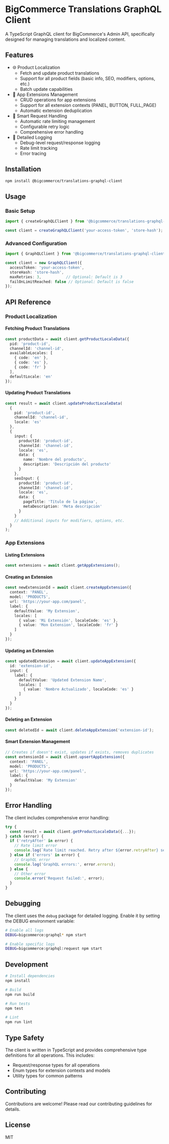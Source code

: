 # BigCommerce Translations GraphQL Client

A TypeScript GraphQL client for BigCommerce's Admin API, specifically designed for managing translations and localized content.

## Features

- 🌐 Product Localization
  - Fetch and update product translations
  - Support for all product fields (basic info, SEO, modifiers, options, etc.)
  - Batch update capabilities
- 🧩 App Extensions Management
  - CRUD operations for app extensions
  - Support for all extension contexts (PANEL, BUTTON, FULL_PAGE)
  - Automatic extension deduplication
- 🔄 Smart Request Handling
  - Automatic rate limiting management
  - Configurable retry logic
  - Comprehensive error handling
- 📝 Detailed Logging
  - Debug-level request/response logging
  - Rate limit tracking
  - Error tracing

## Installation

```bash
npm install @bigcommerce/translations-graphql-client
```

## Usage

### Basic Setup

```typescript
import { createGraphQLClient } from '@bigcommerce/translations-graphql-client';

const client = createGraphQLClient('your-access-token', 'store-hash');
```

### Advanced Configuration

```typescript
import { GraphQLClient } from '@bigcommerce/translations-graphql-client';

const client = new GraphQLClient({
  accessToken: 'your-access-token',
  storeHash: 'store-hash',
  maxRetries: 3,           // Optional: Default is 3
  failOnLimitReached: false // Optional: Default is false
});
```

## API Reference

### Product Localization

#### Fetching Product Translations

```typescript
const productData = await client.getProductLocaleData({
  pid: 'product-id',
  channelId: 'channel-id',
  availableLocales: [
    { code: 'en' },
    { code: 'es' },
    { code: 'fr' }
  ],
  defaultLocale: 'en'
});
```

#### Updating Product Translations

```typescript
const result = await client.updateProductLocaleData(
  {
    pid: 'product-id',
    channelId: 'channel-id',
    locale: 'es'
  },
  {
    input: {
      productId: 'product-id',
      channelId: 'channel-id',
      locale: 'es',
      data: {
        name: 'Nombre del producto',
        description: 'Descripción del producto'
      }
    },
    seoInput: {
      productId: 'product-id',
      channelId: 'channel-id',
      locale: 'es',
      data: {
        pageTitle: 'Título de la página',
        metaDescription: 'Meta descripción'
      }
    }
    // Additional inputs for modifiers, options, etc.
  }
);
```

### App Extensions

#### Listing Extensions

```typescript
const extensions = await client.getAppExtensions();
```

#### Creating an Extension

```typescript
const newExtensionId = await client.createAppExtension({
  context: 'PANEL',
  model: 'PRODUCTS',
  url: 'https://your-app.com/panel',
  label: {
    defaultValue: 'My Extension',
    locales: [
      { value: 'Mi Extensión', localeCode: 'es' },
      { value: 'Mon Extension', localeCode: 'fr' }
    ]
  }
});
```

#### Updating an Extension

```typescript
const updatedExtension = await client.updateAppExtension({
  id: 'extension-id',
  input: {
    label: {
      defaultValue: 'Updated Extension Name',
      locales: [
        { value: 'Nombre Actualizado', localeCode: 'es' }
      ]
    }
  }
});
```

#### Deleting an Extension

```typescript
const deletedId = await client.deleteAppExtension('extension-id');
```

#### Smart Extension Management

```typescript
// Creates if doesn't exist, updates if exists, removes duplicates
const extensionId = await client.upsertAppExtension({
  context: 'PANEL',
  model: 'PRODUCTS',
  url: 'https://your-app.com/panel',
  label: {
    defaultValue: 'My Extension'
  }
});
```

## Error Handling

The client includes comprehensive error handling:

```typescript
try {
  const result = await client.getProductLocaleData({...});
} catch (error) {
  if ('retryAfter' in error) {
    // Rate limit error
    console.log(`Rate limit reached. Retry after ${error.retryAfter} seconds`);
  } else if ('errors' in error) {
    // GraphQL error
    console.log('GraphQL errors:', error.errors);
  } else {
    // Other error
    console.error('Request failed:', error);
  }
}
```

## Debugging

The client uses the `debug` package for detailed logging. Enable it by setting the DEBUG environment variable:

```bash
# Enable all logs
DEBUG=bigcommerce:graphql* npm start

# Enable specific logs
DEBUG=bigcommerce:graphql:request npm start
```

## Development

```bash
# Install dependencies
npm install

# Build
npm run build

# Run tests
npm test

# Lint
npm run lint
```

## Type Safety

The client is written in TypeScript and provides comprehensive type definitions for all operations. This includes:

- Request/response types for all operations
- Enum types for extension contexts and models
- Utility types for common patterns

## Contributing

Contributions are welcome! Please read our contributing guidelines for details.

## License

MIT 